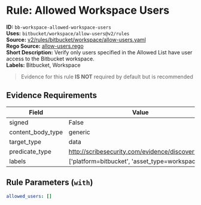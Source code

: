 # Rule: Allowed Workspace Users  
**ID:** `bb-workspace-allowed-workspace-users`  
**Uses:** `bitbucket/workspace/allow-users@v2/rules`  
**Source:** [v2/rules/bitbucket/workspace/allow-users.yaml](https://github.com/scribe-public/sample-policies/v2/rules/bitbucket/workspace/allow-users.yaml)  
**Rego Source:** [allow-users.rego](https://github.com/scribe-public/sample-policies/v2/rules/bitbucket/workspace/allow-users.rego)  
**Short Description:** Verify only users specified in the Allowed List have user access to the Bitbucket workspace.  
**Labels:** Bitbucket, Workspace  
> Evidence for this rule **IS NOT** required by default but is recommended


## Evidence Requirements  
| Field | Value |
|-------|-------|
| signed | False |
| content_body_type | generic |
| target_type | data |
| predicate_type | http://scribesecurity.com/evidence/discovery/v0.1 |
| labels | ['platform=bitbucket', 'asset_type=workspace'] |

## Rule Parameters (`with`)  
```yaml
allowed_users: []
```

